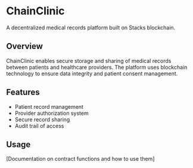 # ChainClinic
A decentralized medical records platform built on Stacks blockchain.

## Overview
ChainClinic enables secure storage and sharing of medical records between patients and healthcare providers. The platform uses blockchain technology to ensure data integrity and patient consent management.

## Features
- Patient record management
- Provider authorization system  
- Secure record sharing
- Audit trail of access

## Usage
[Documentation on contract functions and how to use them]
